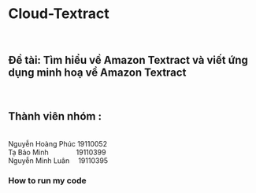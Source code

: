 # Cloud-Textract 
<br> <h2>Đề tài: Tìm hiểu về Amazon Textract và viết ứng dụng minh hoạ về Amazon Textract </h2>
<br> <h2>Thành viên nhóm : </h2>
<br> Nguyễn Hoàng Phúc&nbsp;19110052
<br> Tạ Bảo Minh&emsp;&emsp;&emsp;&emsp;19110399
<br> Nguyễn Minh Luân&nbsp;&emsp;19110395
<br>
<h3>How to run my code </h3> 
